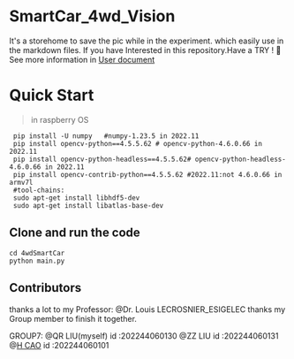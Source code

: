 # SmartCar_4wd_Vision

It's a storehome to save the pic while in the experiment.
which easily use in the markdown files.
If you have Interested in this repository.Have a TRY ! 🤩  See more information in [User document](RaspberryPI%204B%20SmartCar%20Develop%20document.md)

# Quick Start
> in raspberry OS
```shell
 pip install -U numpy	#numpy-1.23.5 in 2022.11
 pip install opencv-python==4.5.5.62 # opencv-python-4.6.0.66 in 2022.11
 pip install opencv-python-headless==4.5.5.62# opencv-python-headless-4.6.0.66 in 2022.11
 pip install opencv-contrib-python==4.5.5.62 #2022.11:not 4.6.0.66 in armv7l 
 #tool-chains:
 sudo apt-get install libhdf5-dev
 sudo apt-get install libatlas-base-dev
```

## Clone and run the code
```shell
cd 4wdSmartCar
python main.py
```

## Contributors
thanks a lot to my Professor: @Dr. Louis LECROSNIER_ESIGELEC
thanks my Group member to finish it together.


GROUP7:
@QR LIU(myself) id :202244060130
@ZZ LIU         id :202244060131
@[H CAO](https://github.com/dochcch)          id :202244060101